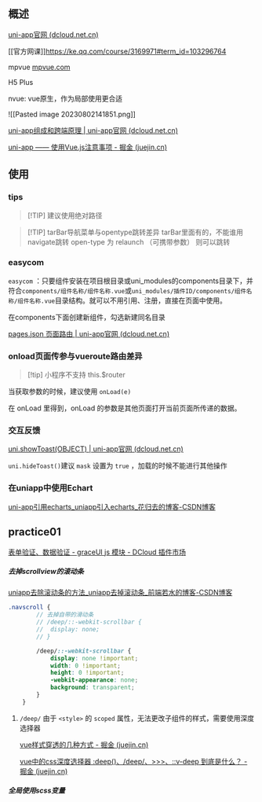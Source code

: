 
## 概述

[uni-app官网 (dcloud.net.cn)](https://uniapp.dcloud.net.cn/resource.html)

[[官方网课]]https://ke.qq.com/course/3169971#term_id=103296764

mpvue [mpvue.com](http://mpvue.com/)

H5 Plus

nvue: vue原生，作为局部使用更合适

![[Pasted image 20230802141851.png]]

[uni-app组成和跨端原理 | uni-app官网 (dcloud.net.cn)](https://uniapp.dcloud.net.cn/tutorial/)

[uni-app —— 使用Vue.js注意事项 - 掘金 (juejin.cn)](https://juejin.cn/post/6881459593868918792?searchId=202308021516166209C4BF362494A4BC06)


## 使用

### tips

 > [!TIP] 建议使用绝对路径

> [!TIP]  tarBar导航菜单与opentype跳转差异
> tarBar里面有的，不能谁用navigate跳转
> open-type 为 relaunch （可携带参数） 则可以跳转


### easycom

`easycom` ：只要组件安装在项目根目录或uni_modules的components目录下，并符合`components/组件名称/组件名称.vue`或`uni_modules/插件ID/components/组件名称/组件名称.vue`目录结构。就可以不用引用、注册，直接在页面中使用。

在components下面创建新组件，勾选新建同名目录

[pages.json 页面路由 | uni-app官网 (dcloud.net.cn)](https://uniapp.dcloud.net.cn/collocation/pages.html#easycom)

### onload页面传参与vueroute路由差异

> [!tip] 小程序不支持 this.$router

当获取参数的时候，建议使用 `onLoad(e)`

在 onLoad 里得到，onLoad 的参数是其他页面打开当前页面所传递的数据。

### 交互反馈

[uni.showToast(OBJECT) | uni-app官网 (dcloud.net.cn)](https://uniapp.dcloud.net.cn/api/ui/prompt.html#showtoast )


` uni.hideToast() `建议 `mask` 设置为 `true` ，加载的时候不能进行其他操作


### 在uniapp中使用Echart

[uni-app引用echarts_uniapp引入echarts_花归去的博客-CSDN博客](https://blog.csdn.net/weixin_42120669/article/details/106123645)

## practice01


[表单验证、数据验证 - graceUI js 模块 - DCloud 插件市场](https://ext.dcloud.net.cn/plugin?id=383)


##### 去掉scrollview的滚动条 
[uniapp去除滚动条的方法_uniapp去掉滚动条_前端若水的博客-CSDN博客](https://blog.csdn.net/qq_37547964/article/details/109530142)

```scss
.navscroll {
		// 去掉自带的滑动条
		// /deep/::-webkit-scrollbar {
		// 	display: none;
		// }

		/deep/::-webkit-scrollbar {
			display: none !important;
			width: 0 !important;
			height: 0 !important;
			-webkit-appearance: none;
			background: transparent;
		}
	}
```

1. `/deep/` 由于 `<style>` 的 `scoped` 属性，无法更改子组件的样式，需要使用深度选择器

	[vue样式穿透的几种方式 - 掘金 (juejin.cn)](https://juejin.cn/post/7090570269495918599)

	[vue中的css深度选择器 :deep(<inner-selector>)、/deep/、>>>、::v-deep 到底是什么？ - 掘金 (juejin.cn)](https://juejin.cn/post/6978781674070884366?searchId=20230809112044596954C1334A692867F2)


##### 全局使用scss变量